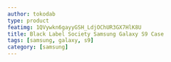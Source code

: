 ```yaml
---
author: tokodab
type: product
featimg: 1QVywkn6gayyGSH_LdjOChUR3GX7HlK8U
title: Black Label Society Samsung Galaxy S9 Case
tags: [samsung, galaxy, s9]
category: [samsung]
---
```


